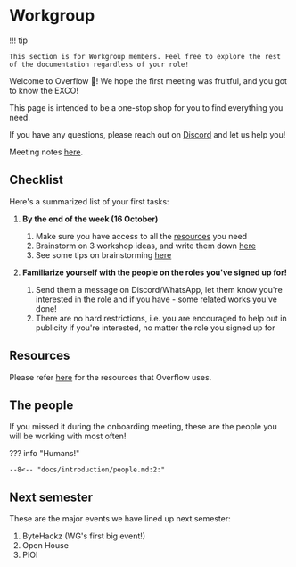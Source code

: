 # Workgroup

!!! tip

    This section is for Workgroup members. Feel free to explore the rest of the documentation regardless of your role!

Welcome to Overflow 🌄! We hope the first meeting was fruitful, and you got to know the EXCO!

This page is intended to be a one-stop shop for you to find everything you need.

If you have any questions, please reach out
on [Discord](https://discord.com/channels/697450907830321192/705698515678134273) and let us help you!

Meeting notes [here](https://connectnpedu.sharepoint.com/:w:/r/sites/np-overflow/Shared%20Documents/General/%5BSensitive%20EXCO%5D%202022/Meetings/%5B13-10-2022%5D%20WG%20Onboarding.docx?d=waaff682dea7f4c22ab23439ed730913e&csf=1&web=1&e=xboJOJ).

## Checklist

Here's a summarized list of your first tasks:

1. **By the end of the week (16 October)**

   1. Make sure you have access to all the [resources](#resources) you need
   2. Brainstorm on 3 workshop ideas, and write them
      down [here](https://connectnpedu.sharepoint.com/:w:/r/sites/np-overflow/Shared%20Documents/General/%5BSensitive%20EXCO%5D%202022/Session%20Materials/Session%20planning.docx?d=w2d2fe1989ba34c9bb05e22775d40ba8f&csf=1&web=1&e=FKp6kw)
   3. See some tips on brainstorming [here](/admin/pre-sem-meet-ups#brainstorming)

2. **Familiarize yourself with the people on the roles you've signed up for!**
   1. Send them a message on Discord/WhatsApp, let them know you're interested in the role and if you have - some related
      works you've done!
   2. There are no hard restrictions, i.e. you are encouraged to help out in publicity if you're interested, no matter the
      role you signed up for

## Resources

Please refer [here](/admin/resources) for the resources that Overflow uses.

## The people

If you missed it during the onboarding meeting, these are the people you will be working with most often!

??? info "Humans!"

    --8<-- "docs/introduction/people.md:2:"

## Next semester

These are the major events we have lined up next semester:

1. ByteHackz (WG's first big event!)
2. Open House
3. PIOI
